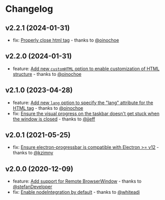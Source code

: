 # Changelog

## v2.2.1 (2024-01-31)

* fix: [Properly close html tag](https://github.com/AndersonMamede/electron-progressbar/pull/44) - thanks to [@oinochoe](https://github.com/oinochoe)

## v2.2.0 (2024-01-31)

* feature: [Add new `customHTML` option to enable customization of HTML structure](https://github.com/AndersonMamede/electron-progressbar/pull/41) - thanks to [@oinochoe](https://github.com/oinochoe)

## v2.1.0 (2023-04-28)

* feature: [Add new `lang` option to specify the "lang" attribute for the HTML tag](https://github.com/AndersonMamede/electron-progressbar/pull/32) - thanks to [@oinochoe](https://github.com/oinochoe)
* fix: [Ensure the visual progress on the taskbar doesn't get stuck when the window is closed](https://github.com/AndersonMamede/electron-progressbar/pull/35)  - thanks to [@jjeff](https://github.com/jjeff)

## v2.0.1 (2021-05-25)

* fix: [Ensure electron-progressbar is compatible with Electron >= v12](https://github.com/AndersonMamede/electron-progressbar/pull/24) - thanks to [@kzimny](https://github.com/kzimny)

## v2.0.0 (2020-12-09)

* feature: [Add support for Remote BrowserWindow](https://github.com/AndersonMamede/electron-progressbar/pull/12) - thanks to [@stefanDeveloper](https://github.com/stefanDeveloper)
* fix: [Enable nodeIntegration by default](https://github.com/AndersonMamede/electron-progressbar/pull/14) - thanks to [@whiteadi](https://github.com/whiteadi)
